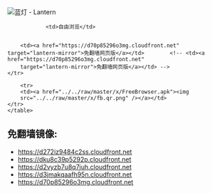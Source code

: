 

<img src="../../raw/master/x/8e0a2b81.c82003be.LanternYellow2.png" alt="蓝灯 - Lantern"/>
<table>
    <tr>
                
                <td>自由浏览</td>
        
        
        <td><a href="https://d70p85296o3mg.cloudfront.net" target="lantern-mirror">免翻墙网页版</a></td>        <!-- <td><a href="https://d70p85296o3mg.cloudfront.net"
        target="lantern-mirror">免翻墙网页版</a></td> -->
    </tr>
    
        <tr>
        <td><a href="../../raw/master/x/FreeBrowser.apk"><img
        src="../../raw/master/x/fb.qr.png" /></a></td>
    </tr>
    </table>

## 免翻墙镜像:

<ul>
<li><a href="https://d272iz9484c2ss.cloudfront.net">https://d272iz9484c2ss.cloudfront.net</a></li>
    <li><a href="https://dku8c39p5292p.cloudfront.net">https://dku8c39p5292p.cloudfront.net</a></li>
    <li><a href="https://d2vyzb7u8q7juh.cloudfront.net">https://d2vyzb7u8q7juh.cloudfront.net</a></li>
    <li><a href="https://d3jmakqaafh95n.cloudfront.net">https://d3jmakqaafh95n.cloudfront.net</a></li>
    <li><a href="https://d70p85296o3mg.cloudfront.net">https://d70p85296o3mg.cloudfront.net</a></li>
    </ul>